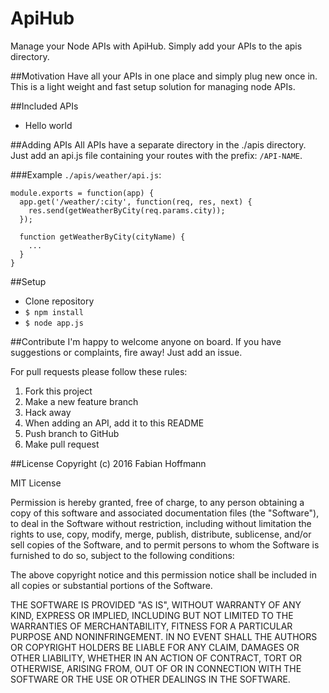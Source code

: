 # ApiHub
Manage your Node APIs with ApiHub. Simply add your APIs to the apis directory.

##Motivation
Have all your APIs in one place and simply plug new once in.
This is a light weight and fast setup solution for managing node APIs.

##Included APIs
 * Hello world

##Adding APIs
 All APIs have a separate directory in the ./apis directory.
 Just add an api.js file containing your routes with the prefix: `/API-NAME`.

###Example
 `./apis/weather/api.js`:

    module.exports = function(app) {
      app.get('/weather/:city', function(req, res, next) {
        res.send(getWeatherByCity(req.params.city));
      });

      function getWeatherByCity(cityName) {
        ...
      }
    }

##Setup
 * Clone repository
 * `$ npm install`
 * `$ node app.js`

##Contribute
I'm happy to welcome anyone on board. If you have suggestions or complaints, fire away! Just add an issue.

For pull requests please follow these rules:
 1. Fork this project
 2. Make a new feature branch
 3. Hack away
 4. When adding an API, add it to this README
 5. Push branch to GitHub
 6. Make pull request

##License
Copyright (c) 2016 Fabian Hoffmann

MIT License

Permission is hereby granted, free of charge, to any person obtaining a copy of this software and associated documentation files (the "Software"), to deal in the Software without restriction, including without limitation the rights to use, copy, modify, merge, publish, distribute, sublicense, and/or sell copies of the Software, and to permit persons to whom the Software is furnished to do so, subject to the following conditions:

The above copyright notice and this permission notice shall be included in all copies or substantial portions of the Software.

THE SOFTWARE IS PROVIDED "AS IS", WITHOUT WARRANTY OF ANY KIND, EXPRESS OR IMPLIED, INCLUDING BUT NOT LIMITED TO THE WARRANTIES OF MERCHANTABILITY, FITNESS FOR A PARTICULAR PURPOSE AND NONINFRINGEMENT. IN NO EVENT SHALL THE AUTHORS OR COPYRIGHT HOLDERS BE LIABLE FOR ANY CLAIM, DAMAGES OR OTHER LIABILITY, WHETHER IN AN ACTION OF CONTRACT, TORT OR OTHERWISE, ARISING FROM, OUT OF OR IN CONNECTION WITH THE SOFTWARE OR THE USE OR OTHER DEALINGS IN THE SOFTWARE.
